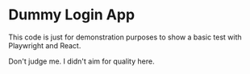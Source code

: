 # Dummy Login App

This code is just for demonstration purposes to show a basic test with Playwright and React.

Don't judge me. I didn't aim for quality here.